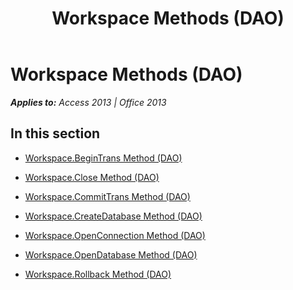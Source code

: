 ﻿---
title: Workspace Methods (DAO)
TOCTitle: Methods
ms:assetid: 20faf18e-4c9f-4802-a7c5-5297debfd712
ms:mtpsurl: https://msdn.microsoft.com/en-us/library/Dn123992(v=office.15)
ms:contentKeyID: 52071631
ms.date: 09/18/2015
mtps_version: v=office.15
---

# Workspace Methods (DAO)


_**Applies to:** Access 2013 | Office 2013_

## In this section

  - [Workspace.BeginTrans Method (DAO)](workspace-begintrans-method-dao.md)

  - [Workspace.Close Method (DAO)](workspace-close-method-dao.md)

  - [Workspace.CommitTrans Method (DAO)](workspace-committrans-method-dao.md)

  - [Workspace.CreateDatabase Method (DAO)](workspace-createdatabase-method-dao.md)

  - [Workspace.OpenConnection Method (DAO)](workspace-openconnection-method-dao.md)

  - [Workspace.OpenDatabase Method (DAO)](workspace-opendatabase-method-dao.md)

  - [Workspace.Rollback Method (DAO)](workspace-rollback-method-dao.md)

